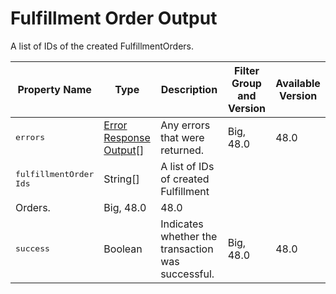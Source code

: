 # Fulfillment Order Output

A list of IDs of the created FulfillmentOrders.

| Property Name | Type | Description | Filter Group and Version | Available Version |
| --- | --- | --- | --- | --- |
| <samp class="codeph nolang">errors</samp> | [Error Response Output](atlas.en-us.230.0.order_management_developer_guide.meta/order_management_developer_guide/connect_responses_error_response.htm "Error response representation")[] | Any errors that were returned. | Big, 48.0 | 48.0 |
| <samp class="codeph nolang">fulfillmentOrder​Ids</samp> | String[] | A list of IDs of created Fulfillment
                Orders. | Big, 48.0 | 48.0 |
| <samp class="codeph nolang">success</samp> | Boolean | Indicates whether the transaction was successful. | Big, 48.0 | 48.0 |